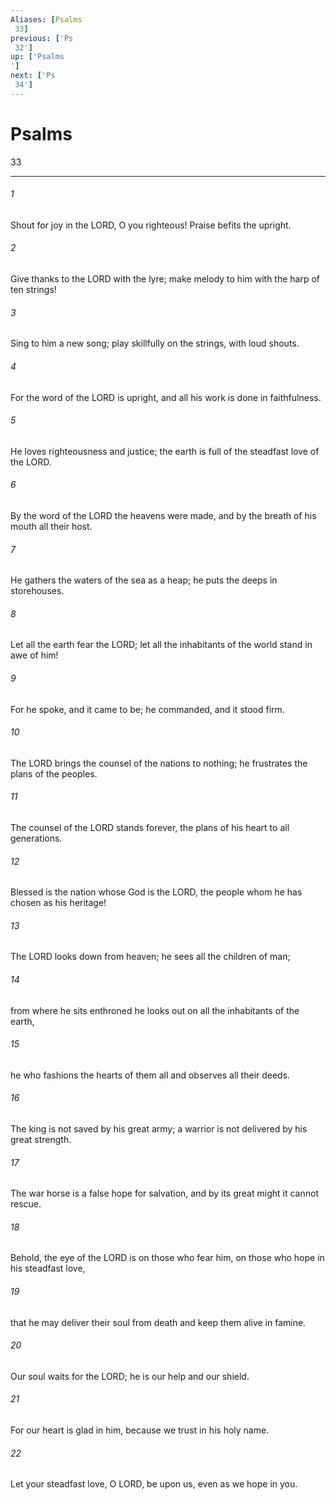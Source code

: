 ```yaml
---
Aliases: [Psalms 33]
previous: ['Ps 32']
up: ['Psalms']
next: ['Ps 34']
---
```

# Psalms 33

***
 

###### 1 
Shout for joy in the LORD, O you righteous!  Praise befits the upright.   

###### 2 
Give thanks to the LORD with the lyre;  make melody to him with the harp of ten strings!   

###### 3 
Sing to him a new song;  play skillfully on the strings, with loud shouts.  

###### 4 
For the word of the LORD is upright,  and all his work is done in faithfulness.   

###### 5 
He loves righteousness and justice;  the earth is full of the steadfast love of the LORD.  

###### 6 
By the word of the LORD the heavens were made,  and by the breath of his mouth all their host.   

###### 7 
He gathers the waters of the sea as a heap;  he puts the deeps in storehouses.  

###### 8 
Let all the earth fear the LORD;  let all the inhabitants of the world stand in awe of him!   

###### 9 
For he spoke, and it came to be;  he commanded, and it stood firm.  

###### 10 
The LORD brings the counsel of the nations to nothing;  he frustrates the plans of the peoples.   

###### 11 
The counsel of the LORD stands forever,  the plans of his heart to all generations.   

###### 12 
Blessed is the nation whose God is the LORD,  the people whom he has chosen as his heritage!  

###### 13 
The LORD looks down from heaven;  he sees all the children of man;   

###### 14 
from where he sits enthroned he looks out  on all the inhabitants of the earth,   

###### 15 
he who fashions the hearts of them all  and observes all their deeds.   

###### 16 
The king is not saved by his great army;  a warrior is not delivered by his great strength.   

###### 17 
The war horse is a false hope for salvation,  and by its great might it cannot rescue.  

###### 18 
Behold, the eye of the LORD is on those who fear him,  on those who hope in his steadfast love,   

###### 19 
that he may deliver their soul from death  and keep them alive in famine.  

###### 20 
Our soul waits for the LORD;  he is our help and our shield.   

###### 21 
For our heart is glad in him,  because we trust in his holy name.   

###### 22 
Let your steadfast love, O LORD, be upon us,  even as we hope in you.
